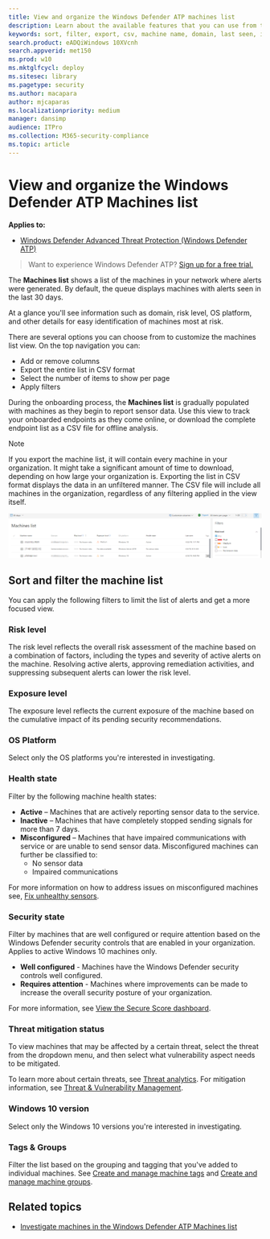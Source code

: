 ```yaml
---
title: View and organize the Windows Defender ATP machines list
description: Learn about the available features that you can use from the Machines list such as sorting, filtering, and exporting the list to enhance investigations.
keywords: sort, filter, export, csv, machine name, domain, last seen, internal IP, health state, active alerts, active malware detections, threat category, review alerts, network, connection, malware, type, password stealer, ransomware, exploit, threat, general malware, unwanted software
search.product: eADQiWindows 10XVcnh
search.appverid: met150
ms.prod: w10
ms.mktglfcycl: deploy
ms.sitesec: library
ms.pagetype: security
ms.author: macapara
author: mjcaparas
ms.localizationpriority: medium
manager: dansimp
audience: ITPro
ms.collection: M365-security-compliance 
ms.topic: article
---
```


# View and organize the Windows Defender ATP Machines list

**Applies to:**

- [Windows Defender Advanced Threat Protection (Windows Defender ATP)](https://go.microsoft.com/fwlink/p/?linkid=2069559)

>Want to experience Windows Defender ATP? [Sign up for a free trial.](https://www.microsoft.com/en-us/WindowsForBusiness/windows-atp?ocid=docs-wdatp-machinesview-abovefoldlink)

The **Machines list** shows a list of the machines in your network where alerts were generated. By default, the queue displays machines with alerts seen in the last 30 days.  

At a glance you'll see information such as domain, risk level, OS platform, and other details for easy identification of machines most at risk.

There are several options you can choose from to customize the machines list view. On the top navigation you can:

- Add or remove columns
- Export the entire list in CSV format
- Select the number of items to show per page
- Apply filters

During the onboarding process, the **Machines list** is gradually populated with machines as they begin to report sensor data. Use this view to track your onboarded endpoints as they come online, or download the complete endpoint list as a CSV file for offline analysis.

>[!NOTE]
> If you export the machine list, it will contain every machine in your organization. It might take a significant amount of time to download, depending on how large your organization is. Exporting the list in CSV format displays the data in an unfiltered manner. The CSV file will include all machines in the organization, regardless of any filtering applied in the view itself.

![Image of machines list with list of machines](images/machine-list.png)

## Sort and filter the machine list

You can apply the following filters to limit the list of alerts and get a more focused view.

### Risk level

The risk level reflects the overall risk assessment of the machine based on a combination of factors, including the types and severity of active alerts on the machine. Resolving active alerts, approving remediation activities, and suppressing subsequent alerts can lower the risk level.

### Exposure level

The exposure level reflects the current exposure of the machine based on the cumulative impact of its pending security recommendations.

### OS Platform

Select only the OS platforms you're interested in investigating.

### Health state

Filter by the following machine health states:

- **Active** – Machines that are actively reporting sensor data to the service.
- **Inactive** – Machines that have completely stopped sending signals for more than 7 days.
- **Misconfigured** – Machines that have impaired communications with service or are unable to send sensor data. Misconfigured machines can further be classified to:
  - No sensor data
  - Impaired communications

 For more information on how to address issues on misconfigured machines see,  [Fix unhealthy sensors](fix-unhealhty-sensors-windows-defender-advanced-threat-protection.md).

### Security state

Filter by machines that are well configured or require attention based on the Windows Defender security controls that are enabled in your organization. Applies to active Windows 10 machines only.

- **Well configured** - Machines have the Windows Defender security controls well configured.
- **Requires attention** - Machines where improvements can be made to increase the overall security posture of your organization.

For more information, see [View the Secure Score dashboard](secure-score-dashboard-windows-defender-advanced-threat-protection.md).

### Threat mitigation status

To view machines that may be affected by a certain threat, select the threat from the dropdown menu, and then select what vulnerability aspect needs to be mitigated.

To learn more about certain threats, see [Threat analytics](threat-analytics.md). For mitigation information, see [Threat & Vulnerability Management](next-gen-threat-and-vuln-mgt.md).

### Windows 10 version

Select only the Windows 10 versions you're interested in investigating.

### Tags & Groups

Filter the list based on the grouping and tagging that you've added to individual machines. See [Create and manage machine tags](machine-tags-windows-defender-advanced-threat-protection.md) and [Create and manage machine groups](machine-groups-windows-defender-advanced-threat-protection.md).

## Related topics

- [Investigate machines in the Windows Defender ATP Machines list](investigate-machines-windows-defender-advanced-threat-protection.md)
